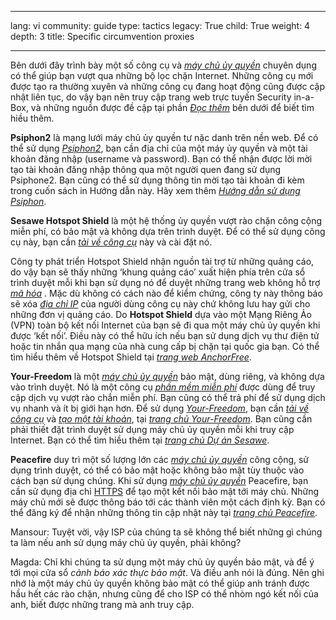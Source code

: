 

---

lang: vi
community: guide
type: tactics
legacy: True
child: True
weight: 4
depth: 3
title: Specific circumvention proxies

---

Bên dưới đây trình bày một số công cụ và [*máy chủ ủy quyền*](/vi/glossary#Proxy) chuyên dụng có thể giúp bạn vượt qua những bộ lọc chặn Internet. Những công cụ mới được tạo ra thường xuyên và những công cụ đang hoạt động cũng được cập nhật liên tục, do vậy bạn nên truy cập trang web trực tuyến Security in-a-Box, và những nguồn được đề cập tại phần [*Đọc thêm*](/vi/chuong_8_5) bên dưới để biết tìm hiều thêm.

**Psiphon2** là mạng lưới máy chủ ủy quyền tư nặc danh trên nền web. Để có thể sử dụng [*Psiphon2*](http://www.psiphon.ca/), bạn cần địa chỉ của một máy ủy quyền và một tài khoản đăng nhập (username và password). Bạn có thể nhận được lời mời tạo tài khoản đăng nhập thông qua một   người quen đang sử dụng Psiphone2. Bạn cũng có thể sử dụng thông tin mời tạo tài khoản đi kèm trong cuốn sách in Hướng dẫn này. Hãy xem thêm [*Hướng dẫn sử dụng Psiphon*](https://sesawe.net/Using-psiphon-2.html).   

**Sesawe Hotspot Shield** là một hệ thống ủy quyền vượt rào chặn công cộng miễn phí, có bảo mật và không dựa trên trình duyệt. Để có thể sử dụng công cụ này, bạn cần [*tải về công cụ*](https://sesawe.net/Anchor-Free-Hotspot-Shield.html) này và cài đặt nó.

Công ty phát triển Hotspot Shield nhận nguồn tài trợ từ những quảng cáo, do vậy bạn sẽ thấy những ‘khung quảng cáo’ xuất hiện phía trên cửa sổ trình duyệt mỗi khi bạn sử dụng nó để duyệt những trang web không hỗ trợ [*mã hóa*](/vi/glossary#Encryption) . Mặc dù không có cách nào để kiểm chứng, công ty này thông báo sẽ xóa [*địa chỉ IP*](/vi/glossary#IP_address) của người dùng công cụ này chứ không lưu hay gửi cho những đơn vị quảng cáo. Do **Hotspot Shield** dựa vào một Mạng Riêng Ảo (VPN) toàn bộ kết nối Internet của bạn sẽ đi qua một máy chủ ủy quyền khi được ‘kết nối’. Điều này có thể hữu ích nếu bạn sử dụng dịch vụ thư điện tử hoặc tin nhắn qua mạng của nhà cung cấp bị chặn tại quốc gia bạn. Có thể tìm hiểu thêm về Hotspot Shield tại [*trang web AnchorFree*](http://www.hotspotshield.com/).

<!--
**Psiphon** có thể là một lựa chọn tốt nếu bạn quen biết ai đó ở nước ngoài đang chạy một hệ thống Windows, hoạt động và kết nối liên tục vào một mạng Internet không bị kiểm duyệt. Để có thể sử dụng [*Psiphon*](/vi/glossary#Psiphon), bạn cần yêu cầu người này tải chương trình từ [*trang web Psiphon*](http://psiphon.civisec.org/), cài đặt, tạo một tài khoản sau đó gửi [*địa chỉ IP*](/vi/glossary#IP_address) của máy đó kèm theo thông tin tài khoản cho bạn. Điều này cho phép bạn truy cập một tài khoản riêng trên một hệ thống máy ủy quyền đáng tin cậy, có bảo mật, riêng biệt, và sử dụng trình duyệt. Tuy nhiên, trước khi sử dụng, bạn cần xác thực mã nhận dạng của hệ thống [*máy ủy quyền*](/vi/glossary#Proxy) này như đã đề cập phía trên, tại mục *Máy chủ ủy quyền bảo mật và không bảo mật* và tại *Phụ lục C* của [*Hướng dẫn sử dụng Psiphon*](/glossary#Psiphon_users_guide) kèm theo.      
-->                                                         

**Your-Freedom**  là một [*máy chủ ủy quyền*](/vi/glossary#Proxy) bảo mật, dùng riêng, và không dựa vào trình duyệt. Nó là một công cụ [*phần mềm miễn phí*](/vi/glossary#Freeware) được dùng để truy cập dịch vụ vượt rào chắn miễn phí. Bạn cũng có thể trả phí để sử dụng dịch vụ nhanh và ít bị giới hạn hơn. Để sử dụng [*Your-Freedom*](/vi/glossary#Your-Freedom), bạn cần [*tải về công cụ*](http://www.your-freedom.net/index.php?id=3) và [*tạo một tài khoản*](http://www.your-freedom.net/index.php?id=170&amp;L=0), tại [*trang chủ Your-Freedom*](http://your-freedom.net). Bạn cũng cần phải thiết đặt trình duyệt sử dụng máy chủ ủy quyền mỗi khi truy cập Internet. Bạn có thể tìm hiều thêm tại [*trang chủ Dự án Sesawe*](http://sesawe.net/Using-Your-Freedom.html).

**Peacefire** duy trì một số lượng lớn các [*máy chủ ủy quyền*](/vi/glossary#Proxy)  công cộng, sử dụng trình duyệt, có thể có bảo mật hoặc không bảo mật tùy thuộc vào cách bạn sử dụng chúng. Khi sử dụng [*máy chủ ủy quyền*](/vi/glossary#Proxy) Peacefire, bạn cần sử dụng địa chỉ [HTTPS](/vi/glossary#SSL) để tạo một kết nối bảo mật tới máy chủ. Những máy chủ mới sẽ được thông báo tới các thành viên một cách định kỳ. Bạn có thể đăng ký để nhận những thông tin cập nhật này tại [*trang chủ Peacefire*](http://peacefire.org/).

<div class="background" markdown="1">
Mansour: Tuyệt vời, vậy ISP của chúng ta sẽ không thể biết những gì chúng ta làm nếu anh sử dụng máy chủ ủy quyền, phải không?

Magda: Chỉ khi chúng ta sử dụng một máy chủ ủy quyền bảo mật, và để ý tới mọi cửa sổ *cảnh báo xác thực bảo mật*. Và điều anh nói là đúng. Nên ghi nhớ là một máy chủ ủy quyền không bảo mật có thể giúp anh tránh được hầu hết các rào chặn, nhưng cũng để cho ISP có thể nhòm ngó kết nối của anh, biết được những trang mà anh truy cập. </div>

